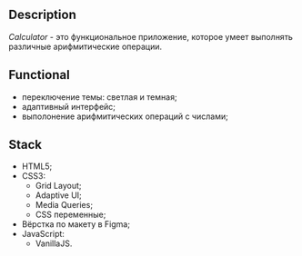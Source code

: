 ## Description

*Calculator* - это функциональное приложение, которое умеет выполнять различные арифмитические операции.

## Functional
- переключение темы: светлая и темная;
- адаптивный интерфейс;
- выполонение арифмитических операций с числами;

## Stack
- HTML5;
- CSS3:
  - Grid Layout;
  - Adaptive UI;
  - Media Queries;
  - CSS переменные;
- Вёрстка по макету в Figma;
- JavaScript:
  - VanillaJS.
